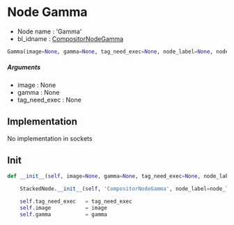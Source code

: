 # Node Gamma

- Node name : 'Gamma'
- bl_idname : [CompositorNodeGamma](https://docs.blender.org/api/current/bpy.types.CompositorNodeGamma.html)


``` python
Gamma(image=None, gamma=None, tag_need_exec=None, node_label=None, node_color=None)
```
##### Arguments

- image : None
- gamma : None
- tag_need_exec : None

## Implementation

No implementation in sockets

## Init

``` python
def __init__(self, image=None, gamma=None, tag_need_exec=None, node_label=None, node_color=None):

    StackedNode.__init__(self, 'CompositorNodeGamma', node_label=node_label, node_color=node_color)

    self.tag_need_exec   = tag_need_exec
    self.image           = image
    self.gamma           = gamma
```
